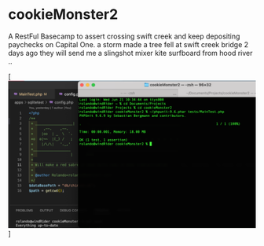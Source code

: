 # cookieMonster2

A RestFul Basecamp to assert crossing swift creek and keep depositing paychecks on Capital One.
a storm made a tree fell at swift creek bridge 2 days ago
they will send me a slingshot mixer kite surfboard from hood river ..

[![aqui cayo la paloma en la laguna de nuzco ... ](https://raw.githubusercontent.com/rgarro/cookieMonster2/master/cookie2.png)]